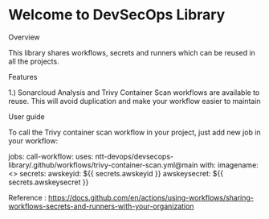 # Welcome to DevSecOps Library

Overview

This library shares workflows, secrets and runners which can be reused in all the projects.  

Features

1.) Sonarcloud Analysis and Trivy Container Scan workflows are available to reuse. This will avoid duplication and make your workflow easier to maintain

User guide

To call the Trivy container scan workflow in your project, just add new job in your workflow:

jobs:
  call-workflow:
    uses: ntt-devops/devsecops-library/.github/workflows/trivy-container-scan.yml@main
    with:
      imagename: <<image name>>
    secrets:
      awskeyid: ${{ secrets.awskeyid }}
      awskeysecret: ${{ secrets.awskeysecret }}    

Reference : https://docs.github.com/en/actions/using-workflows/sharing-workflows-secrets-and-runners-with-your-organization
